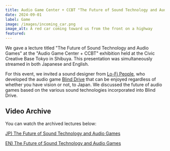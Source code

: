 ```yaml
---
title: Audio Game Center + CCBT "The Future of Sound Technology and Audio Games" Lecture
date: 2024-09-01
label: Game
image: /images/incoming_car.png
image_alt: A red car coming toward us from the front on a highway
featured:
---
```


We gave a lecture titled "The Future of Sound Technology and Audio Games" at the "Audio Game Center + CCBT" exhibition held at the Civic Creative Base Tokyo in Shibuya. This presentation was simultaneously streamed in both Japanese and English.

For this event, we invited a sound designer from [Lo-Fi People](https://www.facebook.com/lofipeople/), who developed the audio game [Blind Drive](https://store.steampowered.com/app/1300600/Blind_Drive/?l=japanese) that can be enjoyed regardless of whether you have vision or not, to Japan. We discussed the future of audio games based on the various sound technologies incorporated into Blind Drive.

## Video Archive

You can watch the archived lectures below:

[JP) The Future of Sound Technology and Audio Games](https://www.youtube.com/watch?v=m4vRzbl5Tng)

[EN) The Future of Sound Technology and Audio Games](https://www.youtube.com/watch?v=P_eVMfDBeys)